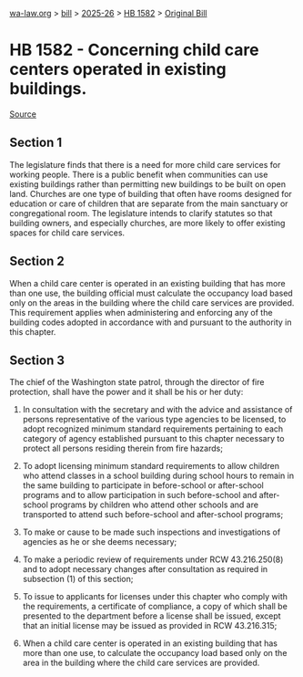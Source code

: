 [wa-law.org](/) > [bill](/bill/) > [2025-26](/bill/2025-26/) > [HB 1582](/bill/2025-26/hb/1582/) > [Original Bill](/bill/2025-26/hb/1582/1/)

# HB 1582 - Concerning child care centers operated in existing buildings.

[Source](http://lawfilesext.leg.wa.gov/biennium/2025-26/Pdf/Bills/House%20Bills/1582.pdf)

## Section 1
The legislature finds that there is a need for more child care services for working people. There is a public benefit when communities can use existing buildings rather than permitting new buildings to be built on open land. Churches are one type of building that often have rooms designed for education or care of children that are separate from the main sanctuary or congregational room. The legislature intends to clarify statutes so that building owners, and especially churches, are more likely to offer existing spaces for child care services.

## Section 2
When a child care center is operated in an existing building that has more than one use, the building official must calculate the occupancy load based only on the areas in the building where the child care services are provided. This requirement applies when administering and enforcing any of the building codes adopted in accordance with and pursuant to the authority in this chapter.

## Section 3
The chief of the Washington state patrol, through the director of fire protection, shall have the power and it shall be his or her duty:

1. In consultation with the secretary and with the advice and assistance of persons representative of the various type agencies to be licensed, to adopt recognized minimum standard requirements pertaining to each category of agency established pursuant to this chapter necessary to protect all persons residing therein from fire hazards;

2. To adopt licensing minimum standard requirements to allow children who attend classes in a school building during school hours to remain in the same building to participate in before-school or after-school programs and to allow participation in such before-school and after-school programs by children who attend other schools and are transported to attend such before-school and after-school programs;

3. To make or cause to be made such inspections and investigations of agencies as he or she deems necessary;

4. To make a periodic review of requirements under RCW 43.216.250(8) and to adopt necessary changes after consultation as required in subsection (1) of this section;

5. To issue to applicants for licenses under this chapter who comply with the requirements, a certificate of compliance, a copy of which shall be presented to the department before a license shall be issued, except that an initial license may be issued as provided in RCW 43.216.315;

6. When a child care center is operated in an existing building that has more than one use, to calculate the occupancy load based only on the area in the building where the child care services are provided.
